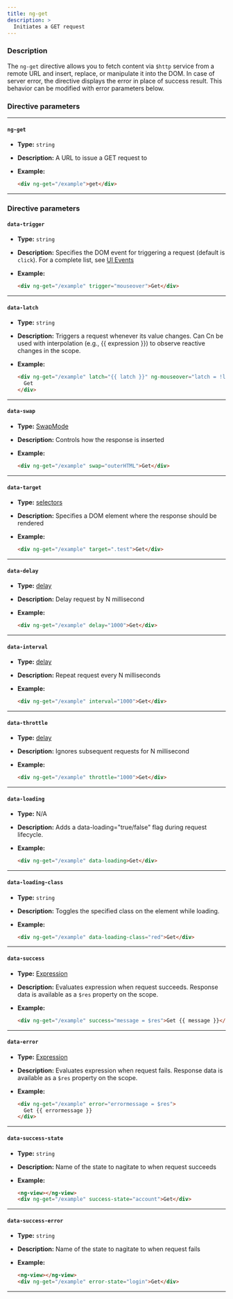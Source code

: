 ```yaml
---
title: ng-get
description: >
  Initiates a GET request
---
```


### Description

The `ng-get` directive allows you to fetch content via `$http` service from a
remote URL and insert, replace, or manipulate it into the DOM. In case of server
error, the directive displays the error in place of success result. This
behavior can be modified with error parameters below.

### Directive parameters

---

#### `ng-get`

- **Type:** `string`
- **Description:** A URL to issue a GET request to
- **Example:**

  ```html
  <div ng-get="/example">get</div>
  ```

---

### Directive parameters

#### `data-trigger`

- **Type:** `string`
- **Description:** Specifies the DOM event for triggering a request (default is
  `click`). For a complete list, see
  [UI Events](https://developer.mozilla.org/en-US/docs/Web/API/UI_Events)
- **Example:**

  ```html
  <div ng-get="/example" trigger="mouseover">Get</div>
  ```

---

#### `data-latch`

- **Type:** `string`
- **Description:** Triggers a request whenever its value changes. Can Cn be used
  with interpolation (e.g., {{ expression }}) to observe reactive changes in the
  scope.
- **Example:**

  ```html
  <div ng-get="/example" latch="{{ latch }}" ng-mouseover="latch = !latch">
    Get
  </div>
  ```

---

#### `data-swap`

- **Type:** [SwapMode](../../../typedoc/variables/SwapMode.html)
- **Description:** Controls how the response is inserted
- **Example:**

  ```html
  <div ng-get="/example" swap="outerHTML">Get</div>
  ```

---

#### `data-target`

- **Type:**
  [selectors](https://developer.mozilla.org/en-US/docs/Web/API/Document/querySelector#selectors)
- **Description:** Specifies a DOM element where the response should be rendered
- **Example:**

  ```html
  <div ng-get="/example" target=".test">Get</div>
  ```

---

#### `data-delay`

- **Type:**
  [delay](https://developer.mozilla.org/en-US/docs/Web/API/Window/setTimeout#delay)
- **Description:** Delay request by N millisecond
- **Example:**

  ```html
  <div ng-get="/example" delay="1000">Get</div>
  ```

---

#### `data-interval`

- **Type:**
  [delay](https://developer.mozilla.org/en-US/docs/Web/API/Window/setInterval#delay)
- **Description:** Repeat request every N milliseconds
- **Example:**

  ```html
  <div ng-get="/example" interval="1000">Get</div>
  ```

---

#### `data-throttle`

- **Type:**
  [delay](https://developer.mozilla.org/en-US/docs/Web/API/Window/setTimeout#delay)
- **Description:** Ignores subsequent requests for N millisecond
- **Example:**

  ```html
  <div ng-get="/example" throttle="1000">Get</div>
  ```

---

#### `data-loading`

- **Type:** N/A
- **Description:** Adds a data-loading="true/false" flag during request
  lifecycle.
- **Example:**

  ```html
  <div ng-get="/example" data-loading>Get</div>
  ```

---

#### `data-loading-class`

- **Type:** `string`
- **Description:** Toggles the specified class on the element while loading.
- **Example:**

  ```html
  <div ng-get="/example" data-loading-class="red">Get</div>
  ```

---

#### `data-success`

- **Type:** [Expression](../../../typedoc/types/Expression.html)
- **Description:** Evaluates expression when request succeeds. Response data is
  available as a `$res` property on the scope.
- **Example:**

  ```html
  <div ng-get="/example" success="message = $res">Get {{ message }}</div>
  ```

---

#### `data-error`

- **Type:** [Expression](../../../typedoc/types/Expression.html)
- **Description:** Evaluates expression when request fails. Response data is
  available as a `$res` property on the scope.
- **Example:**

  ```html
  <div ng-get="/example" error="errormessage = $res">
    Get {{ errormessage }}
  </div>
  ```

---

#### `data-success-state`

- **Type:** `string`
- **Description:** Name of the state to nagitate to when request succeeds
- **Example:**

  ```html
  <ng-view></ng-view>
  <div ng-get="/example" success-state="account">Get</div>
  ```

---

#### `data-success-error`

- **Type:** `string`
- **Description:** Name of the state to nagitate to when request fails
- **Example:**

  ```html
  <ng-view></ng-view>
  <div ng-get="/example" error-state="login">Get</div>
  ```

---

